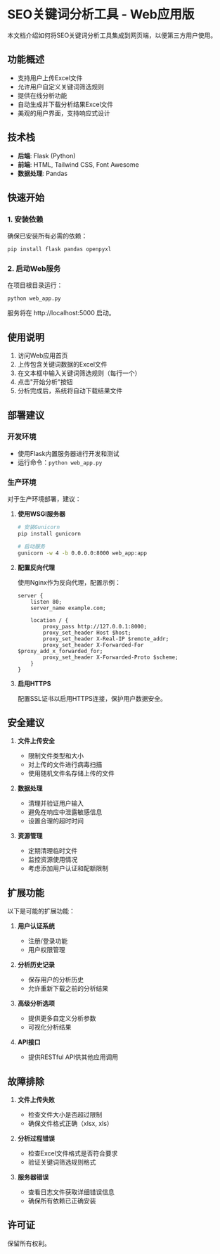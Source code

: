 # SEO关键词分析工具 - Web应用版

本文档介绍如何将SEO关键词分析工具集成到网页端，以便第三方用户使用。

## 功能概述

- 支持用户上传Excel文件
- 允许用户自定义关键词筛选规则
- 提供在线分析功能
- 自动生成并下载分析结果Excel文件
- 美观的用户界面，支持响应式设计

## 技术栈

- **后端**: Flask (Python)
- **前端**: HTML, Tailwind CSS, Font Awesome
- **数据处理**: Pandas

## 快速开始

### 1. 安装依赖

确保已安装所有必需的依赖：

```bash
pip install flask pandas openpyxl
```

### 2. 启动Web服务

在项目根目录运行：

```bash
python web_app.py
```

服务将在 http://localhost:5000 启动。

## 使用说明

1. 访问Web应用首页
2. 上传包含关键词数据的Excel文件
3. 在文本框中输入关键词筛选规则（每行一个）
4. 点击"开始分析"按钮
5. 分析完成后，系统将自动下载结果文件

## 部署建议

### 开发环境

- 使用Flask内置服务器进行开发和测试
- 运行命令：`python web_app.py`

### 生产环境

对于生产环境部署，建议：

1. **使用WSGI服务器**

   ```bash
   # 安装Gunicorn
   pip install gunicorn
   
   # 启动服务
   gunicorn -w 4 -b 0.0.0.0:8000 web_app:app
   ```

2. **配置反向代理**

   使用Nginx作为反向代理，配置示例：

   ```nginx
   server {
       listen 80;
       server_name example.com;
       
       location / {
           proxy_pass http://127.0.0.1:8000;
           proxy_set_header Host $host;
           proxy_set_header X-Real-IP $remote_addr;
           proxy_set_header X-Forwarded-For $proxy_add_x_forwarded_for;
           proxy_set_header X-Forwarded-Proto $scheme;
       }
   }
   ```

3. **启用HTTPS**

   配置SSL证书以启用HTTPS连接，保护用户数据安全。

## 安全建议

1. **文件上传安全**
   - 限制文件类型和大小
   - 对上传的文件进行病毒扫描
   - 使用随机文件名存储上传的文件

2. **数据处理**
   - 清理并验证用户输入
   - 避免在响应中泄露敏感信息
   - 设置合理的超时时间

3. **资源管理**
   - 定期清理临时文件
   - 监控资源使用情况
   - 考虑添加用户认证和配额限制

## 扩展功能

以下是可能的扩展功能：

1. **用户认证系统**
   - 注册/登录功能
   - 用户权限管理

2. **分析历史记录**
   - 保存用户的分析历史
   - 允许重新下载之前的分析结果

3. **高级分析选项**
   - 提供更多自定义分析参数
   - 可视化分析结果

4. **API接口**
   - 提供RESTful API供其他应用调用

## 故障排除

1. **文件上传失败**
   - 检查文件大小是否超过限制
   - 确保文件格式正确（xlsx, xls）

2. **分析过程错误**
   - 检查Excel文件格式是否符合要求
   - 验证关键词筛选规则格式

3. **服务器错误**
   - 查看日志文件获取详细错误信息
   - 确保所有依赖已正确安装

## 许可证

保留所有权利。